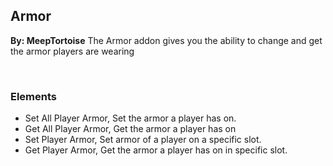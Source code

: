 ## Armor
**By: MeepTortoise**
The Armor addon gives you the ability to change and get the armor players are wearing

<br>

### Elements
* Set All Player Armor, Set the armor a player has on.
* Get All Player Armor, Get the armor a player has on
* Set Player Armor, Set armor of a player on a specific slot.
* Get Player Armor, Get the armor a player has on in specific slot.
